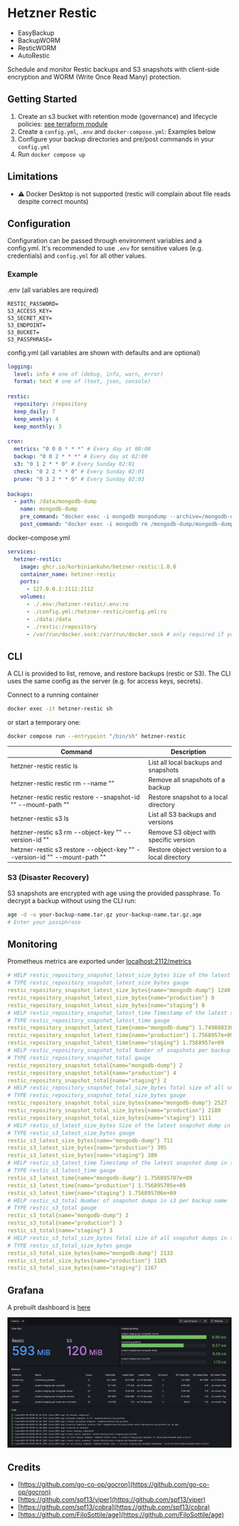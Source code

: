 # Hetzner Restic

- EasyBackup
- BackupWORM
- ResticWORM
- AutoRestic

Schedule and monitor Restic backups and S3 snapshots with client-side encryption and WORM (Write Once Read Many) protection.

## Getting Started

1. Create an s3 bucket with retention mode (governance) and lifecycle policies: [see terraform module](terraform)
2. Create a `config.yml`, `.env` and `docker-compose.yml`: Examples below
3. Configure your backup directories and pre/post commands in your `config.yml`
4. Run `docker compose up`

## Limitations

- ⚠️ Docker Desktop is not supported (restic will complain about file reads despite correct mounts)

## Configuration

Configuration can be passed through environment variables and a config.yml. It's recommended to use `.env` for sensitive values (e.g. credentials) and `config.yml` for all other values.

### Example

.env (all variables are required)

```env
RESTIC_PASSWORD=
S3_ACCESS_KEY=
S3_SECRET_KEY=
S3_ENDPOINT=
S3_BUCKET=
S3_PASSPHRASE=
```

config.yml (all variables are shown with defaults and are optional)

```yaml
logging:
  level: info # one of (debug, info, warn, error)
  format: text # one of (text, json, console)

restic:
  repository: /repository
  keep_daily: 7
  keep_weekly: 4
  keep_monthly: 3

cron:
  metrics: "0 0 0 * * *" # Every day at 00:00
  backup: "0 0 2 * * *" # Every day at 02:00
  s3: "0 1 2 * * 0" # Every Sunday 02:01
  check: "0 2 2 * * 0" # Every Sunday 02:01
  prune: "0 3 2 * * 0" # Every Sunday 02:03

backups:
  - path: /data/mongodb-dump
    name: mongodb-dump
    pre_command: "docker exec -i mongodb mongodump --archive=/mongodb-dump/mongodb-dump.archive"
    post_command: "docker exec -i mongodb rm /mongodb-dump/mongodb-dump.archive"
```

docker-compose.yml

```yaml
services:
  hetzner-restic:
    image: ghcr.io/korbiniankuhn/hetzner-restic:1.0.0
    container_name: hetzner-restic
    ports:
      - 127.0.0.1:2112:2112
    volumes:
      - ./.env:/hetzner-restic/.env:ro
      - ./config.yml:/hetzner-restic/config.yml:ro
      - ./data:/data
      - ./restic:/repository
      - /var/run/docker.sock:/var/run/docker.sock # only required if you run docker commands for pre-post backup scripts
```

## CLI

A CLI is provided to list, remove, and restore backups (restic or S3). The CLI uses the same config as the server (e.g. for access keys, secrets).

Connect to a running container

```bash
docker exec -it hetzner-restic sh
```

or start a temporary one:

```bash
docker compose run --entrypoint "/bin/sh" hetzner-restic
```

| Command                                                                   | Description                                 |
| ------------------------------------------------------------------------- | ------------------------------------------- |
| hetzner-restic restic ls                                                  | List all local backups and snapshots        |
| hetzner-restic restic rm --name ""                                        | Remove all snapshots of a backup            |
| hetzner-restic restic restore --snapshot-id "" --mount-path ""            | Restore snapshot to a local directory       |
| hetzner-restic s3 ls                                                      | List all S3 backups and versions            |
| hetzner-restic s3 rm --object-key "" --version-id ""                      | Remove S3 object with specific version      |
| hetzner-restic s3 restore --object-key "" --version-id "" --mount-path "" | Restore object version to a local directory |

### S3 (Disaster Recovery)

S3 snapshots are encrypted with age using the provided passphrase. To decrypt a backup without using the CLI run:

```bash
age -d -o your-backup-name.tar.gz your-backup-name.tar.gz.age
# Enter your passphrase
```

## Monitoring

Prometheus metrics are exported under [localhost:2112/metrics](localhost:2112/metrics)

```yaml
# HELP restic_repository_snapshot_latest_size_bytes Size of the latest snapshot per backup name
# TYPE restic_repository_snapshot_latest_size_bytes gauge
restic_repository_snapshot_latest_size_bytes{name="mongodb-dump"} 1240
restic_repository_snapshot_latest_size_bytes{name="production"} 0
restic_repository_snapshot_latest_size_bytes{name="staging"} 0
# HELP restic_repository_snapshot_latest_time Timestamp of the latest snapshot per backup name
# TYPE restic_repository_snapshot_latest_time gauge
restic_repository_snapshot_latest_time{name="mongodb-dump"} 1.749808336e+09
restic_repository_snapshot_latest_time{name="production"} 1.7568957e+09
restic_repository_snapshot_latest_time{name="staging"} 1.7568957e+09
# HELP restic_repository_snapshot_total Number of snapshots per backup name
# TYPE restic_repository_snapshot_total gauge
restic_repository_snapshot_total{name="mongodb-dump"} 2
restic_repository_snapshot_total{name="production"} 4
restic_repository_snapshot_total{name="staging"} 2
# HELP restic_repository_snapshot_total_size_bytes Total size of all snapshots per backup name
# TYPE restic_repository_snapshot_total_size_bytes gauge
restic_repository_snapshot_total_size_bytes{name="mongodb-dump"} 2527
restic_repository_snapshot_total_size_bytes{name="production"} 2180
restic_repository_snapshot_total_size_bytes{name="staging"} 1111
# HELP restic_s3_latest_size_bytes Size of the latest snapshot dump in s3 per backup name
# TYPE restic_s3_latest_size_bytes gauge
restic_s3_latest_size_bytes{name="mongodb-dump"} 711
restic_s3_latest_size_bytes{name="production"} 395
restic_s3_latest_size_bytes{name="staging"} 389
# HELP restic_s3_latest_time Timestamp of the latest snapshot dump in s3 per backup name
# TYPE restic_s3_latest_time gauge
restic_s3_latest_time{name="mongodb-dump"} 1.756895707e+09
restic_s3_latest_time{name="production"} 1.756895705e+09
restic_s3_latest_time{name="staging"} 1.756895706e+09
# HELP restic_s3_total Number of snapshot dumps in s3 per backup name
# TYPE restic_s3_total gauge
restic_s3_total{name="mongodb-dump"} 3
restic_s3_total{name="production"} 3
restic_s3_total{name="staging"} 3
# HELP restic_s3_total_size_bytes Total size of all snapshot dumps in s3 per backup name
# TYPE restic_s3_total_size_bytes gauge
restic_s3_total_size_bytes{name="mongodb-dump"} 2133
restic_s3_total_size_bytes{name="production"} 1185
restic_s3_total_size_bytes{name="staging"} 1167
```

## Grafana

A prebuilt dashboard is [here](dashboard.json)

![Screenshot of the Grafana dashboard for HetznerRestic](dashboard.png)

## Credits

- [https://github.com/go-co-op/gocron](https://github.com/go-co-op/gocron)
- [https://github.com/spf13/viper](https://github.com/spf13/viper)
- [https://github.com/spf13/cobra](https://github.com/spf13/cobra)
- [https://github.com/FiloSottile/age](https://github.com/FiloSottile/age)

